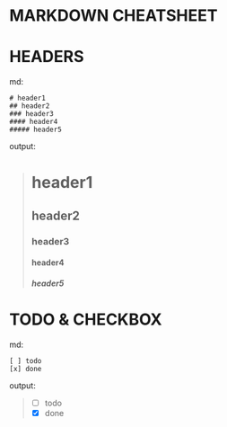 # MARKDOWN CHEATSHEET


# HEADERS
md:
```
# header1
## header2
### header3
#### header4
##### header5
```
output:

> # header1
> ## header2
> ### header3
> #### header4
> ##### header5

# TODO & CHECKBOX
md:
```
[ ] todo 
[x] done 
```
output:

> - [ ] todo 
> - [x] done 
